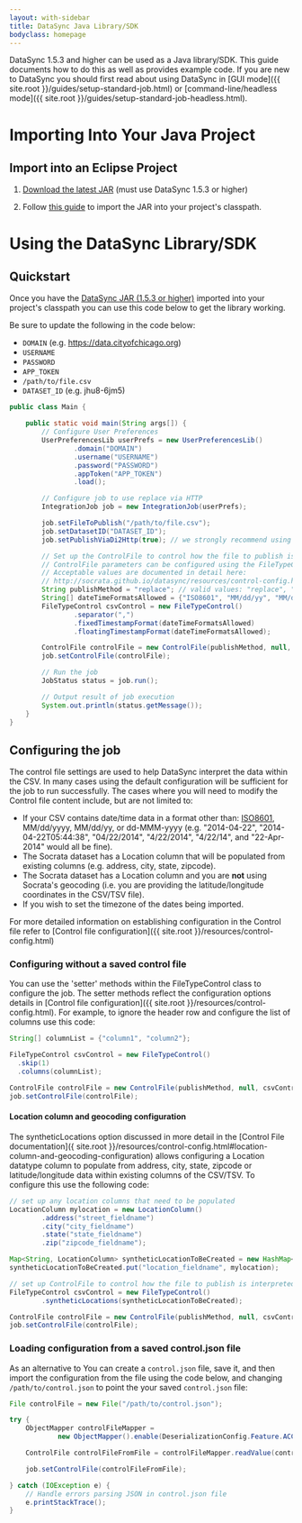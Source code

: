 ```yaml
---
layout: with-sidebar
title: DataSync Java Library/SDK
bodyclass: homepage
---
```


DataSync 1.5.3 and higher can be used as a Java library/SDK. This guide documents how to do this as well as provides example code. If you are new to DataSync you should first read about using DataSync in [GUI mode]({{ site.root }}/guides/setup-standard-job.html) or [command-line/headless mode]({{ site.root }}/guides/setup-standard-job-headless.html).

# Importing Into Your Java Project

## Import into an Eclipse Project

1. [Download the latest JAR](https://github.com/socrata/datasync/releases) (must use DataSync 1.5.3 or higher)

2. Follow [this guide](https://wiki.eclipse.org/FAQ_How_do_I_add_an_extra_library_to_my_project%27s_classpath%3F) to import the JAR into your project's classpath.


# Using the DataSync Library/SDK

## Quickstart

Once you have the [DataSync JAR (1.5.3 or higher)](https://github.com/socrata/datasync/releases) imported into your project's classpath you can use this code below to get the library working. 

Be sure to update the following in the code below:  
- `DOMAIN` (e.g. https://data.cityofchicago.org)  
- `USERNAME`  
- `PASSWORD`  
- `APP_TOKEN`  
- `/path/to/file.csv`  
- `DATASET_ID` (e.g. jhu8-6jm5)


```java  
public class Main {

    public static void main(String args[]) {
        // Configure User Preferences
        UserPreferencesLib userPrefs = new UserPreferencesLib()
                .domain("DOMAIN")
                .username("USERNAME")
                .password("PASSWORD")
                .appToken("APP_TOKEN")
                .load();

        // Configure job to use replace via HTTP
        IntegrationJob job = new IntegrationJob(userPrefs);

        job.setFileToPublish("/path/to/file.csv");
        job.setDatasetID("DATASET_ID");
        job.setPublishViaDi2Http(true); // we strongly recommend using the 'HTTP' update method

        // Set up the ControlFile to control how the file to publish is interpreted
        // ControlFile parameters can be configured using the FileTypeControl object's setter methods
        // Acceptable values are documented in detail here:
        // http://socrata.github.io/datasync/resources/control-config.html
        String publishMethod = "replace"; // valid values: "replace", "upsert", "delete"
        String[] dateTimeFormatsAllowed = {"ISO8601", "MM/dd/yy", "MM/dd/yyyy", "dd-MMM-yyyy"};
        FileTypeControl csvControl = new FileTypeControl()
                .separator(",")
                .fixedTimestampFormat(dateTimeFormatsAllowed)
                .floatingTimestampFormat(dateTimeFormatsAllowed);

        ControlFile controlFile = new ControlFile(publishMethod, null, csvControl, null);
        job.setControlFile(controlFile);

        // Run the job
        JobStatus status = job.run();

        // Output result of job execution
        System.out.println(status.getMessage());
    }
}
```


## Configuring the job

The control file settings are used to help DataSync interpret the data within the CSV. In many cases using the default configuration will be sufficient for the job to run successfully. The cases where you will need to modify the Control file content include, but are not limited to:

* If your CSV contains date/time data in a format other than: [ISO8601](http://en.wikipedia.org/wiki/ISO_8601), MM/dd/yyyy, MM/dd/yy, or dd-MMM-yyyy (e.g. "2014-04-22", "2014-04-22T05:44:38", "04/22/2014", "4/22/2014", "4/22/14", and "22-Apr-2014" would all be fine).
* The Socrata dataset has a Location column that will be populated from existing columns (e.g. address, city, state, zipcode).
* The Socrata dataset has a Location column and you are <strong>not</strong> using Socrata's geocoding (i.e. you are providing the latitude/longitude coordinates in the CSV/TSV file).
* If you wish to set the timezone of the dates being imported.

For more detailed information on establishing configuration in the Control file refer to [Control file configuration]({{ site.root }}/resources/control-config.html)

### Configuring without a saved control file

You can use the 'setter' methods within the FileTypeControl class to configure the job. The setter methods reflect the configuration options details in [Control file configuration]({{ site.root }}/resources/control-config.html). For example, to ignore the header row and configure the list of columns use this code:

```java
String[] columnList = {"column1", "column2"};

FileTypeControl csvControl = new FileTypeControl()
  .skip(1)
  .columns(columnList);

ControlFile controlFile = new ControlFile(publishMethod, null, csvControl, null);
job.setControlFile(controlFile);
```

#### Location column and geocoding configuration

The syntheticLocations option discussed in more detail in the [Control File documentation]({ site.root }}/resources/control-config.html#location-column-and-geocoding-configuration) allows configuring a Location datatype column to populate from address, city, state, zipcode or latitude/longitude data within existing columns of the CSV/TSV. To configure this use the following code:

```java
// set up any location columns that need to be populated
LocationColumn mylocation = new LocationColumn()
        .address("street_fieldname")
        .city("city_fieldname")
        .state("state_fieldname")
        .zip("zipcode_fieldname");

Map<String, LocationColumn> syntheticLocationToBeCreated = new HashMap<>();
syntheticLocationToBeCreated.put("location_fieldname", mylocation);

// set up ControlFile to control how the file to publish is interpreted
FileTypeControl csvControl = new FileTypeControl()
        .syntheticLocations(syntheticLocationToBeCreated);

ControlFile controlFile = new ControlFile(publishMethod, null, csvControl, null);
job.setControlFile(controlFile);
```

### Loading configuration from a saved control.json file

As an alternative to You can create a `control.json` file, save it, and then import the configuration from the file using the code below, and changing `/path/to/control.json` to point the your saved `control.json` file:

```java
File controlFile = new File("/path/to/control.json");

try {
    ObjectMapper controlFileMapper =
            new ObjectMapper().enable(DeserializationConfig.Feature.ACCEPT_SINGLE_VALUE_AS_ARRAY);

    ControlFile controlFileFromFile = controlFileMapper.readValue(controlFile, ControlFile.class);

    job.setControlFile(controlFileFromFile);

} catch (IOException e) {
    // Handle errors parsing JSON in control.json file
    e.printStackTrace();
}
```






